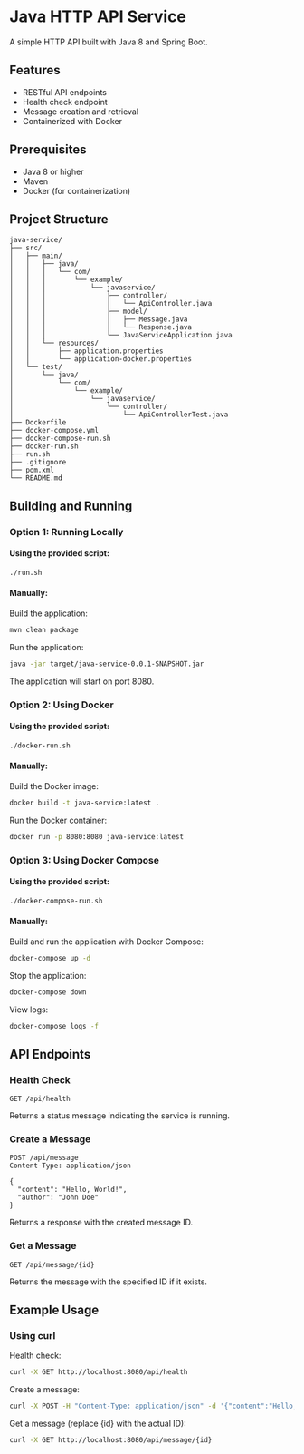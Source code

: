 # Java HTTP API Service

A simple HTTP API built with Java 8 and Spring Boot.

## Features

- RESTful API endpoints
- Health check endpoint
- Message creation and retrieval
- Containerized with Docker

## Prerequisites

- Java 8 or higher
- Maven
- Docker (for containerization)

## Project Structure

```
java-service/
├── src/
│   ├── main/
│   │   ├── java/
│   │   │   └── com/
│   │   │       └── example/
│   │   │           └── javaservice/
│   │   │               ├── controller/
│   │   │               │   └── ApiController.java
│   │   │               ├── model/
│   │   │               │   ├── Message.java
│   │   │               │   └── Response.java
│   │   │               └── JavaServiceApplication.java
│   │   └── resources/
│   │       ├── application.properties
│   │       └── application-docker.properties
│   └── test/
│       └── java/
│           └── com/
│               └── example/
│                   └── javaservice/
│                       └── controller/
│                           └── ApiControllerTest.java
├── Dockerfile
├── docker-compose.yml
├── docker-compose-run.sh
├── docker-run.sh
├── run.sh
├── .gitignore
├── pom.xml
└── README.md
```

## Building and Running

### Option 1: Running Locally

#### Using the provided script:

```bash
./run.sh
```

#### Manually:

Build the application:
```bash
mvn clean package
```

Run the application:
```bash
java -jar target/java-service-0.0.1-SNAPSHOT.jar
```

The application will start on port 8080.

### Option 2: Using Docker

#### Using the provided script:

```bash
./docker-run.sh
```

#### Manually:

Build the Docker image:
```bash
docker build -t java-service:latest .
```

Run the Docker container:
```bash
docker run -p 8080:8080 java-service:latest
```

### Option 3: Using Docker Compose

#### Using the provided script:

```bash
./docker-compose-run.sh
```

#### Manually:

Build and run the application with Docker Compose:
```bash
docker-compose up -d
```

Stop the application:
```bash
docker-compose down
```

View logs:
```bash
docker-compose logs -f
```

## API Endpoints

### Health Check

```
GET /api/health
```

Returns a status message indicating the service is running.

### Create a Message

```
POST /api/message
Content-Type: application/json

{
  "content": "Hello, World!",
  "author": "John Doe"
}
```

Returns a response with the created message ID.

### Get a Message

```
GET /api/message/{id}
```

Returns the message with the specified ID if it exists.

## Example Usage

### Using curl

Health check:
```bash
curl -X GET http://localhost:8080/api/health
```

Create a message:
```bash
curl -X POST -H "Content-Type: application/json" -d '{"content":"Hello, World!","author":"John Doe"}' http://localhost:8080/api/message
```

Get a message (replace {id} with the actual ID):
```bash
curl -X GET http://localhost:8080/api/message/{id}
